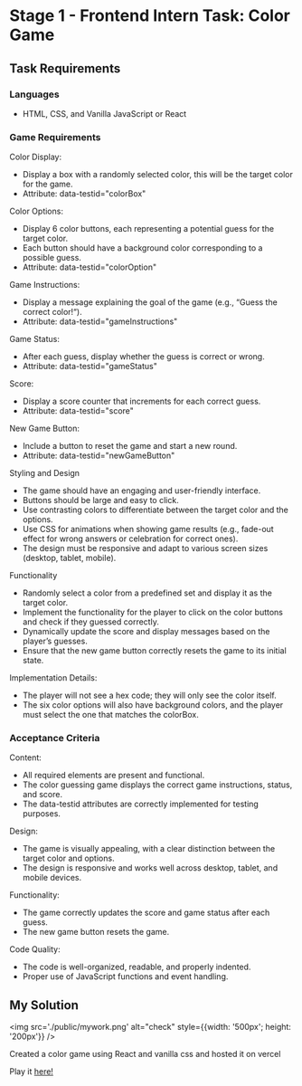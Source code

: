 # Stage 1 - Frontend Intern Task: Color Game
## Task Requirements

### Languages

* HTML, CSS, and Vanilla JavaScript or React

### Game Requirements

Color Display:
* Display a box with a randomly selected color, this will be the target color for the game.
* Attribute: data-testid="colorBox"

Color Options:
* Display 6 color buttons, each representing a potential guess for the target color.
* Each button should have a background color corresponding to a possible guess.
* Attribute: data-testid="colorOption"

Game Instructions:
* Display a message explaining the goal of the game (e.g., “Guess the correct color!“).
* Attribute: data-testid="gameInstructions"

Game Status:
* After each guess, display whether the guess is correct or wrong.
* Attribute: data-testid="gameStatus"

Score:
* Display a score counter that increments for each correct guess.
* Attribute: data-testid="score"

New Game Button:
* Include a button to reset the game and start a new round.
* Attribute: data-testid="newGameButton"

Styling and Design
* The game should have an engaging and user-friendly interface.
* Buttons should be large and easy to click.
* Use contrasting colors to differentiate between the target color and the options.
* Use CSS for animations when showing game results (e.g., fade-out effect for wrong answers or celebration for correct ones).
* The design must be responsive and adapt to various screen sizes (desktop, tablet, mobile).

Functionality
* Randomly select a color from a predefined set and display it as the target color.
* Implement the functionality for the player to click on the color buttons and check if they guessed correctly.
* Dynamically update the score and display messages based on the player’s guesses.
* Ensure that the new game button correctly resets the game to its initial state.

Implementation Details:
* The player will not see a hex code; they will only see the color itself.
* The six color options will also have background colors, and the player must select the one that matches the colorBox.


### Acceptance Criteria

Content:
* All required elements are present and functional.
* The color guessing game displays the correct game instructions, status, and score.
* The data-testid attributes are correctly implemented for testing purposes.

Design:
* The game is visually appealing, with a clear distinction between the target color and options.
* The design is responsive and works well across desktop, tablet, and mobile devices.

Functionality:
* The game correctly updates the score and game status after each guess.
* The new game button resets the game.

Code Quality:
* The code is well-organized, readable, and properly indented.
* Proper use of JavaScript functions and event handling.

## My Solution

<img src='./public/mywork.png' alt="check" style={{width: '500px'; height: '200px'}} />

Created a color game using React and vanilla css and hosted it on vercel

Play it [here!](https://color-guess-game-thatchidinmas-projects.vercel.app/)



